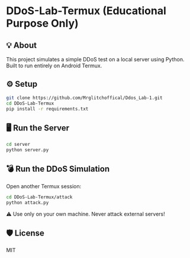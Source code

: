 # DDoS-Lab-Termux (Educational Purpose Only)

## 💡 About
This project simulates a simple DDoS test on a local server using Python. Built to run entirely on Android Termux.

## ⚙️ Setup
```bash
git clone https://github.com/Mrglitchoffical/Ddos_Lab-1.git
cd DDoS-Lab-Termux
pip install -r requirements.txt
```

## 🖥️ Run the Server
```bash
cd server
python server.py
```

## 💣 Run the DDoS Simulation
Open another Termux session:
```bash
cd DDoS-Lab-Termux/attack
python attack.py
```

⚠️ Use only on your own machine. Never attack external servers!

## 🛡️ License
MIT
